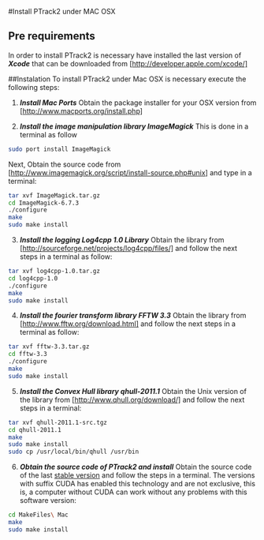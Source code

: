 #Install PTrack2 under MAC OSX

## Pre requirements
In order to install PTrack2 is necessary have installed the last version of ***Xcode*** that can be downloaded from [http://developer.apple.com/xcode/]

##Instalation
To install PTrack2 under Mac OSX is necessary execute the following steps:

 1. ***Install Mac Ports***
   Obtain the package installer for your OSX version from [http://www.macports.org/install.php]

 2. ***Install the image manipulation library ImageMagick***
   This is done in a terminal as follow
```sh
sudo port install ImageMagick
```
   Next, Obtain the source code from [http://www.imagemagick.org/script/install-source.php#unix] and type in a terminal:
```sh
tar xvf ImageMagick.tar.gz
cd ImageMagick-6.7.3
./configure
make
sudo make install
```

 3. ***Install the logging Log4cpp 1.0 Library***
   Obtain the library from [http://sourceforge.net/projects/log4cpp/files/] and follow the next steps in a terminal as follow:
```sh
tar xvf log4cpp-1.0.tar.gz
cd log4cpp-1.0
./configure
make
sudo make install
```

 4. ***Install the fourier transform library FFTW 3.3***
   Obtain the library from [http://www.fftw.org/download.html] and follow the next steps in a terminal as follow:
```sh
tar xvf fftw-3.3.tar.gz
cd fftw-3.3
./configure
make
sudo make install
```

 5. ***Install the Convex Hull library qhull-2011.1***
   Obtain the Unix version of the library from [http://www.qhull.org/download/] and follow the next steps in a terminal:
```sh
tar xvf qhull-2011.1-src.tgz
cd qhull-2011.1
make
sudo make install
sudo cp /usr/local/bin/qhull /usr/bin
```

 6. ***Obtain the source code of PTrack2 and install***
   Obtain the source code of the last [stable version](../../../../releases) and follow the steps in a terminal. The versions with suffix CUDA has enabled this technology and are not exclusive, this is, a computer without CUDA can work without any problems with this software version:
```sh
cd MakeFiles\ Mac
make
sudo make install
```
